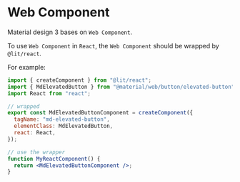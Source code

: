 # Web Component

Material design 3 bases on `Web Component`.

To use `Web Component` in `React`, the `Web Component` should be wrapped by `@lit/react`.

For example:

```jsx
import { createComponent } from "@lit/react";
import { MdElevatedButton } from "@material/web/button/elevated-button";
import React from "react";

// wrapped
export const MdElevatedButtonComponent = createComponent({
  tagName: "md-elevated-button",
  elementClass: MdElevatedButton,
  react: React,
});
```

```jsx
// use the wrapper
function MyReactComponent() {
  return <MdElevatedButtonComponent />;
}
```
